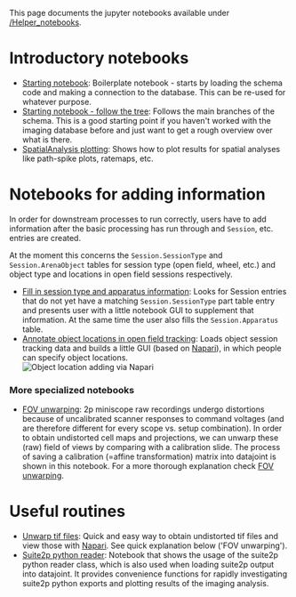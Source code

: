 This page documents the jupyter notebooks available under [/Helper_notebooks](https://github.com/kavli-ntnu/dj-moser-imaging/blob/master/Helper_notebooks).

# Introductory notebooks
- [Starting notebook](https://github.com/kavli-ntnu/dj-moser-imaging/blob/master/Helper_notebooks/Starting%20notebook.ipynb): Boilerplate notebook - starts by loading the schema code and making a connection to the database. This can be re-used for whatever purpose. 
- [Starting notebook - follow the tree](https://github.com/kavli-ntnu/dj-moser-imaging/blob/master/Helper_notebooks/Starting%20notebook-%20follow%20the%20tree.ipynb): Follows the main branches of the schema. This is a good starting point if you haven't worked with the imaging database before and just want to get a rough overview over what is there.
- [SpatialAnalysis plotting](https://github.com/kavli-ntnu/dj-moser-imaging/blob/master/Helper_notebooks/SpatialAnalysis%20plotting.ipynb): Shows how to plot results for spatial analyses like path-spike plots, ratemaps, etc. 

# Notebooks for adding information 
In order for downstream processes to run correctly, users have to add information after the basic processing has run through and `Session`, etc. entries are created. 

At the moment this concerns the `Session.SessionType` and `Session.ArenaObject` tables for session type (open field, wheel, etc.) and object type and locations in open field sessions respectively.

- [Fill in session type and apparatus information](https://github.com/kavli-ntnu/dj-moser-imaging/blob/master/Helper_notebooks/Insert%20Session%20Type.ipynb): Looks for Session entries that do not yet have a matching `Session.SessionType` part table entry and presents user with a little notebook GUI to supplement that information. At the same time the user also fills the `Session.Apparatus` table. 
- [Annotate object locations in open field tracking](https://github.com/kavli-ntnu/dj-moser-imaging/blob/master/Helper_notebooks/Enter%20object%20locations%20Napari.ipynb): Loads object session tracking data and builds a little GUI (based on [Napari](https://napari.org/)), in which people can specify object locations.  
![Object location adding via Napari](https://github.com/kavli-ntnu/dj-moser-imaging/blob/master/wiki_files/Napari_object_locations.png)

### More specialized notebooks
- [FOV unwarping](https://github.com/kavli-ntnu/dj-moser-imaging/blob/master/Helper_notebooks/Insert%20FOV%20unwarping.ipynb): 2p miniscope raw recordings undergo distortions because of uncalibrated scanner responses to command voltages (and are therefore different for every scope vs. setup combination). In order to obtain undistorted cell maps and projections, we can unwarp these (raw) field of views by comparing with a calibration slide. The process of saving a calibration (=affine transformation) matrix into datajoint is shown in this notebook. For a more thorough explanation check [FOV unwarping](https://github.com/kavli-ntnu/dj-moser-imaging/wiki/FOV-unwarping).

# Useful routines 
- [Unwarp tif files](https://github.com/kavli-ntnu/dj-moser-imaging/blob/master/Helper_notebooks/Unwarp%20tiff%20files.ipynb): Quick and easy way to obtain undistorted tif files and view those with [Napari](https://napari.org/). See quick explanation below ('FOV unwarping').
- [Suite2p python reader](https://github.com/kavli-ntnu/dj-moser-imaging/blob/master/Helper_notebooks/suite2py%20reader%20class.ipynb): Notebook that shows the usage of the suite2p python reader class, which is also used when loading suite2p output into datajoint. It provides convenience functions for rapidly investigating suite2p python exports and plotting results of the imaging analysis. 
